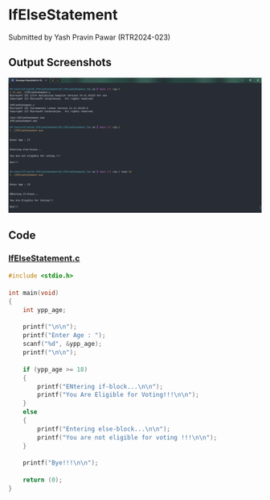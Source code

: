 # IfElseStatement

Submitted by Yash Pravin Pawar (RTR2024-023)

## Output Screenshots
![output.png](./02-Screenshots/output.png)

## Code
### [IfElseStatement.c](./01-Code/IfElseStatement.c)
```c
#include <stdio.h>

int main(void)
{
    int ypp_age;

    printf("\n\n");
    printf("Enter Age : ");
    scanf("%d", &ypp_age);
    printf("\n\n");

    if (ypp_age >= 18)
    {
        printf("ENtering if-block...\n\n");
        printf("You Are Eligible for Voting!!!\n\n");
    }
    else 
    {
        printf("Entering else-block...\n\n");
        printf("You are not eligible for voting !!!\n\n");
    }

    printf("Bye!!!\n\n");

    return (0);
}
```
